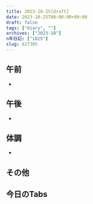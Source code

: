 ```yaml
---
title: 2023-10-25[draft]
date: 2023-10-25T00:00:00+09:00
draft: false
tags: ["diary", ""]
archives: ["2023-10"]
n年日記: ["1025"]
slug: 627305
---
```

## 午前
- 
## 午後
- 
## 体調
- 
## その他
## 今日のTabs